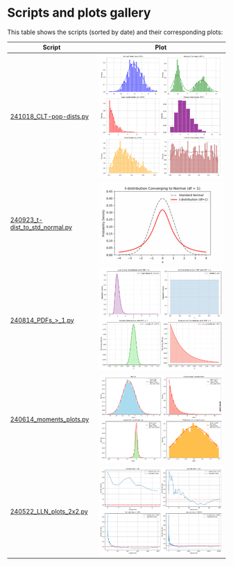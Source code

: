# Scripts and plots gallery

This table shows the scripts (sorted by date) and their corresponding plots:

| Script | Plot |
|--------|------|
| [241018_CLT-pop-dists.py](241018_CLT-pop-dists.py) | ![241018_CLT-pop-dists.png](plots/241018_CLT-pop-dists.png) |
| [240923_t-dist_to_std_normal.py](240923_t-dist_to_std_normal.py) | ![240923_t-dist_to_std_normal.gif](plots/240923_t-dist_to_std_normal.gif) |
| [240814_PDFs_>_1.py](240814_PDFs_>_1.py) | ![240814_PDFs_>_1.png](plots/240814_PDFs_>_1.png) |
| [240614_moments_plots.py](240614_moments_plots.py) | ![240614_moments_plots.png](plots/240614_moments_plots.png) |
| [240522_LLN_plots_2x2.py](240522_LLN_plots_2x2.py) | ![240522_LLN_plots_2x2.png](plots/240522_LLN_plots_2x2.png) |
